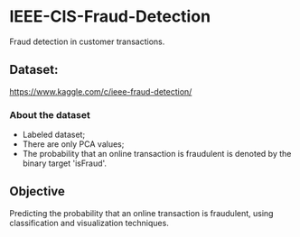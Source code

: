 # IEEE-CIS-Fraud-Detection
Fraud detection in customer transactions.

## Dataset:
https://www.kaggle.com/c/ieee-fraud-detection/

### About the dataset
- Labeled dataset;
- There are only PCA values;
- The probability that an online transaction is fraudulent is denoted by the binary target 'isFraud'.

## Objective
Predicting the probability that an online transaction is fraudulent, using classification and visualization techniques.
